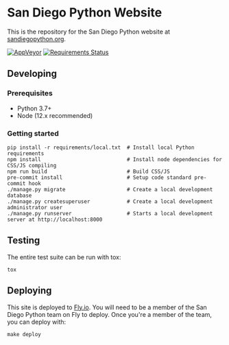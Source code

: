 # San Diego Python Website

This is the repository for the San Diego Python website at [sandiegopython.org](https://sandiegopython.org).

[![AppVeyor](https://ci.appveyor.com/api/projects/status/184l9lc8y7av2fah?svg=true)](https://ci.appveyor.com/project/davidfischer/pythonsd-django)
[![Requirements Status](https://requires.io/github/sandiegopython/pythonsd-django/requirements.svg?branch=main)](https://requires.io/github/sandiegopython/pythonsd-django/requirements/?branch=main)


## Developing

### Prerequisites

* Python 3.7+
* Node (12.x recommended)

### Getting started

```shell
pip install -r requirements/local.txt  # Install local Python requirements
npm install                            # Install node dependencies for CSS/JS compiling
npm run build                          # Build CSS/JS
pre-commit install                     # Setup code standard pre-commit hook
./manage.py migrate                    # Create a local development database
./manage.py createsuperuser            # Create a local development administrator user
./manage.py runserver                  # Starts a local development server at http://localhost:8000
```

## Testing

The entire test suite can be run with tox:

```shell
tox
```

## Deploying

This site is deployed to [Fly.io](https://fly.io/).
You will need to be a member of the San Diego Python team on Fly to deploy.
Once you're a member of the team, you can deploy with:

```shell
make deploy
```
